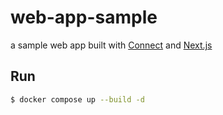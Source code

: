 # web-app-sample

a sample web app built with [Connect](https://connectrpc.com) and [Next.js](https://nextjs.org)

## Run

```sh
$ docker compose up --build -d
```
